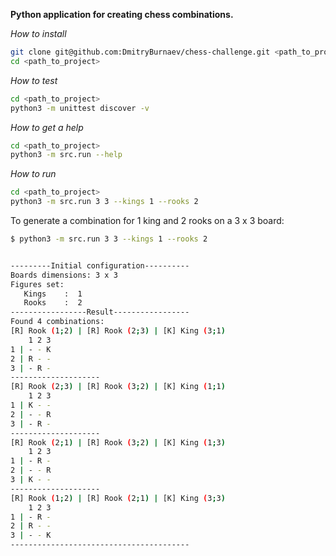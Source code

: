 **Python application for creating chess combinations.** 

_How to install_
```bash
git clone git@github.com:DmitryBurnaev/chess-challenge.git <path_to_project>
cd <path_to_project>
```

_How to test_
```bash
cd <path_to_project>
python3 -m unittest discover -v
```

_How to get a help_
```bash
cd <path_to_project>
python3 -m src.run --help

```

_How to run_
```bash
cd <path_to_project>
python3 -m src.run 3 3 --kings 1 --rooks 2

```

To generate a combination for 1 king and 2 rooks on a 3 x 3 board:

```bash
$ python3 -m src.run 3 3 --kings 1 --rooks 2


---------Initial configuration----------
Boards dimensions: 3 x 3
Figures set:
   Kings    :  1
   Rooks    :  2
-----------------Result-----------------
Found 4 combinations:
[R] Rook (1;2) | [R] Rook (2;3) | [K] King (3;1)
    1 2 3
1 | - - K
2 | R - -
3 | - R -
--------------------
[R] Rook (2;3) | [R] Rook (3;2) | [K] King (1;1)
    1 2 3
1 | K - -
2 | - - R
3 | - R -
--------------------
[R] Rook (2;1) | [R] Rook (3;2) | [K] King (1;3)
    1 2 3
1 | - R -
2 | - - R
3 | K - -
--------------------
[R] Rook (1;2) | [R] Rook (2;1) | [K] King (3;3)
    1 2 3
1 | - R -
2 | R - -
3 | - - K
----------------------------------------

```

